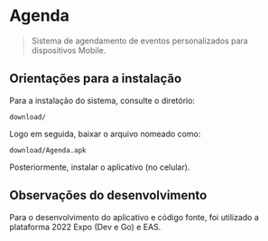 # Agenda
> Sistema de agendamento de eventos personalizados para dispositivos Mobile.

## Orientações para a instalação

Para a instalação do sistema, consulte o diretório:
	
	download/

Logo em seguida, baixar o arquivo nomeado como:
	
	download/Agenda.apk

Posteriormente, instalar o aplicativo (no celular).

## Observações do desenvolvimento

Para o desenvolvimento do aplicativo e código fonte, foi utilizado a plataforma 2022 Expo (Dev e Go) e EAS.
